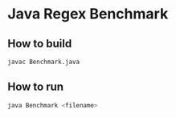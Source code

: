 # Java Regex Benchmark

## How to build

```sh
javac Benchmark.java
```

## How to run

```sh
java Benchmark <filename>
```
